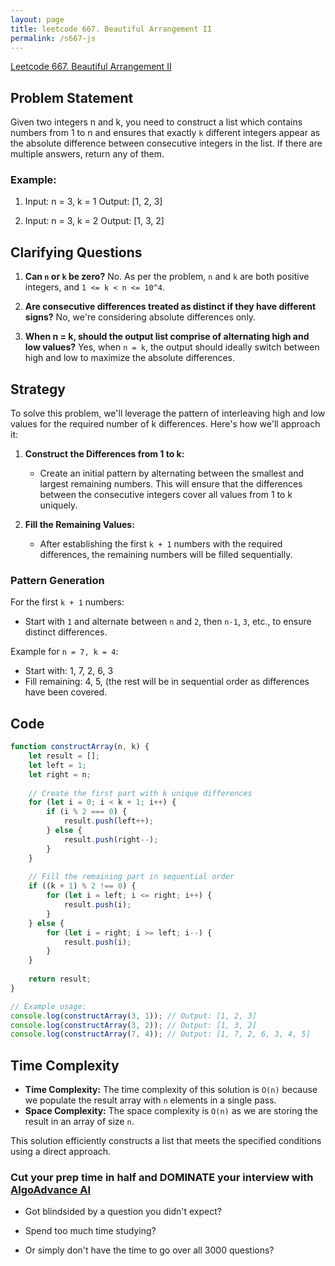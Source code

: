 ```yaml
---
layout: page
title: leetcode 667. Beautiful Arrangement II
permalink: /s667-js
---
```

[Leetcode 667. Beautiful Arrangement II](https://algoadvance.github.io/algoadvance/l667)
## Problem Statement
Given two integers n and k, you need to construct a list which contains numbers from 1 to n and ensures that exactly `k` different integers appear as the absolute difference between consecutive integers in the list. If there are multiple answers, return any of them.

### Example:
1. Input: n = 3, k = 1
   Output: [1, 2, 3]
   
2. Input: n = 3, k = 2
   Output: [1, 3, 2]

## Clarifying Questions
1. **Can `n` or `k` be zero?**
   No. As per the problem, `n` and `k` are both positive integers, and `1 <= k < n <= 10^4`.

2. **Are consecutive differences treated as distinct if they have different signs?**
   No, we're considering absolute differences only.

3. **When n = k, should the output list comprise of alternating high and low values?**
   Yes, when `n = k`, the output should ideally switch between high and low to maximize the absolute differences.

## Strategy
To solve this problem, we'll leverage the pattern of interleaving high and low values for the required number of k differences. Here's how we'll approach it:

1. **Construct the Differences from 1 to k:**
   - Create an initial pattern by alternating between the smallest and largest remaining numbers. This will ensure that the differences between the consecutive integers cover all values from 1 to k uniquely.

2. **Fill the Remaining Values:**
   - After establishing the first `k + 1` numbers with the required differences, the remaining numbers will be filled sequentially.

### Pattern Generation
For the first `k + 1` numbers:
- Start with `1` and alternate between `n` and `2`, then `n-1`, `3`, etc., to ensure distinct differences.

Example for `n = 7, k = 4`:
- Start with: 1, 7, 2, 6, 3
- Fill remaining: 4, 5, (the rest will be in sequential order as differences have been covered.

## Code
```javascript
function constructArray(n, k) {
    let result = [];
    let left = 1;
    let right = n;
    
    // Create the first part with k unique differences
    for (let i = 0; i < k + 1; i++) {
        if (i % 2 === 0) {
            result.push(left++);
        } else {
            result.push(right--);
        }
    }
    
    // Fill the remaining part in sequential order
    if ((k + 1) % 2 !== 0) {
        for (let i = left; i <= right; i++) {
            result.push(i);
        }
    } else {
        for (let i = right; i >= left; i--) {
            result.push(i);
        }
    }
    
    return result;
}

// Example usage:
console.log(constructArray(3, 1)); // Output: [1, 2, 3]
console.log(constructArray(3, 2)); // Output: [1, 3, 2]
console.log(constructArray(7, 4)); // Output: [1, 7, 2, 6, 3, 4, 5]
```

## Time Complexity
- **Time Complexity:** The time complexity of this solution is `O(n)` because we populate the result array with `n` elements in a single pass.
- **Space Complexity:** The space complexity is `O(n)` as we are storing the result in an array of size `n`.

This solution efficiently constructs a list that meets the specified conditions using a direct approach.


### Cut your prep time in half and DOMINATE your interview with [AlgoAdvance AI](https://algoAdvance.com)

- Got blindsided by a question you didn't expect?

- Spend too much time studying?

- Or simply don't have the time to go over all 3000 questions?

